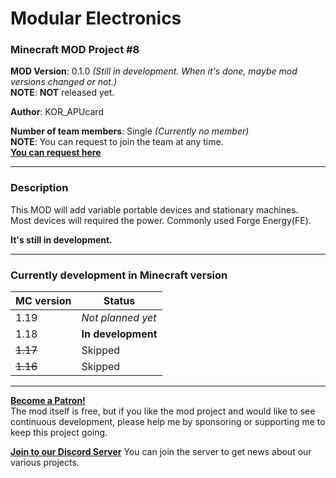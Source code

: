 # Modular Electronics
### Minecraft MOD Project #8

**MOD Version**: 0.1.0 *(Still in development. When it's done, maybe mod versions changed or not.)*   
**NOTE**: **NOT** released yet.

**Author**: KOR_APUcard

**Number of team members**: Single *(Currently no member)*   
**NOTE**: You can request to join the team at any time.   
**[You can request here](https://forms.gle/7j4mHkNg7Kyhdz5U8)**

-----

### Description
This MOD will add variable portable devices and stationary machines.   
Most devices will required the power. Commonly used Forge Energy(FE).

**It's still in development.**

-----

### Currently development in Minecraft version

| MC version | Status |
| --- | --- |
| 1.19 | *Not planned yet* |
| 1.18 | **In development** |
| ~~1.17~~ | Skipped |
| ~~1.16~~ | Skipped |

-----

**[Become a Patron!](https://www.patreon.com/bePatron?u=21981324)**   
The mod itself is free, but if you like the mod project and would like to see continuous development, please help me by sponsoring or supporting me to keep this project going.

**[Join to our Discord Server](https://discord.gg/tUHk9x7QrF)**
You can join the server to get news about our various projects.
